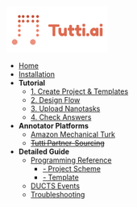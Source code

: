 <img src="./_media/tutti_logo.png" />

- [Home](/)
- [Installation](installation.md)
- **Tutorial**
  - [1. Create Project & Templates](tutorial/project-template.md)
  - [2. Design Flow](tutorial/flow.md)
  - [3. Upload Nanotasks](tutorial/nanotask.md)
  - [4. Check Answers](tutorial/answer.md)
- **Annotator Platforms**
  - [Amazon Mechanical Turk](platform/mturk.md)
  - ~~[Tutti Partner-Sourcing](platform/partner.md)~~
- **Detailed Guide**
  - [Programming Reference](guide/ref.md)
    - [- Project Scheme](guide/ref_scheme.md)
    - [- Template](guide/ref_template.md)
  - [DUCTS Events](guide/ducts.md)
  - [Troubleshooting](guide/troubleshooting.md)
